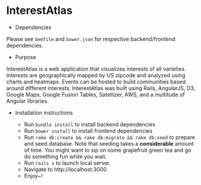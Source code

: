 # InterestAtlas

* Dependencies

Please see `Gemfile` and `bower.json` for respective backend/frontend dependencies.

* Purpose

InterestAtlas is a web application that visualizes interests of all varieties. Interests are geographically mapped by US zipcode and analyzed using charts and heatmaps. Events can be hosted to build communities based around different interests. InterestAtlas was built using Rails, AngularJS, D3, Google Maps, Google Fusion Tables, Satellizer, AWS, and a multitude of Angular libraries.

* Installation instructions

  * Run `bundle install` to install backend dependencies
  * Run `bower install` to install frontend dependencies
  * Run `rake db:create && rake db:migrate && rake db:seed` to prepare and seed database. Note that seeding takes a **considerable** amount of time. You might want to sip on some grapefruit green tea and go do something fun while you wait.
  * Run `rails s` to launch local server.
  * Navigate to http://localhost:3000
  * Enjoy~!
